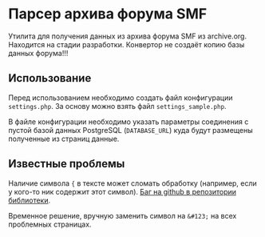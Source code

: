 # Парсер архива форума SMF

Утилита для получения данных из архива форума SMF из archive.org. Находится на стадии разработки. Конвертор не создаёт копию базы данных форума!!!

## Использование

Перед использованием необходимо создать файл конфигурации `settings.php`. За основу можно взять файл `settings_sample.php`.

В файле конфигурации необходимо указать параметры соединения с пустой базой данных PostgreSQL (`DATABASE_URL`) куда будут размещены полученные из страниц данные.

## Известные проблемы

Наличие символа `{` в тексте может сломать обработку (например, если у кого-то ник содержит этот символ). [Баг на github в репозитории библиотеки](https://github.com/paquettg/php-html-parser/issues/292).

Временное решение, вручную заменить символ на `&#123;` на всех проблемных страницах.
